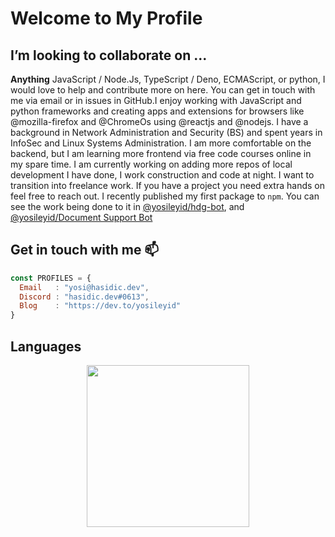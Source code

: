 # Welcome to My Profile

## I’m looking to collaborate on ...

**Anything** JavaScript / Node.Js, TypeScript / Deno, ECMAScript, or python, I would love to help and contribute more on here. You can get in touch with me via email or in issues in GitHub.I enjoy working with JavaScript and python frameworks and creating apps and extensions for browsers like @mozilla-firefox and @ChromeOs using @reactjs and @nodejs. I have a background in Network Administration and Security (BS) and spent years in InfoSec and Linux Systems Administration. I am more comfortable on the backend, but I am learning more frontend via free code courses online in my spare time. I am currently working on adding more repos of local development I have done, I work construction and code at night. I want to transition into freelance work. If you have a project you need extra hands on feel free to reach out. I recently published my first package to `npm`. You can see the work being done to it in [@yosileyid/hdg-bot](https://github.com/yosileyid/hdg-bot), and [@yosileyid/Document Support Bot](https://github.com/yosileyid/Document-Support-Bot)

## Get in touch with me :mailbox:

```js
const PROFILES = {
  Email   : "yosi@hasidic.dev",
  Discord : "hasidic.dev#0613",
  Blog    : "https://dev.to/yosileyid"
}
```
## Languages

<!-- This image will be replaced with the Wakatime plugin API information in a week or two after it has had some time to build information. This will close issue #xx -->

<div style="text-align: center">
  <img src="https://github-readme-stats.vercel.app/api?username=yosileyid&show_icons=true&theme=transparent" style="width: 27vw;" />
  <!--<img src="https://github-readme-stats.vercel.app/api/wakatime?username=yosileyid&theme=transparent" />-->
</div>
